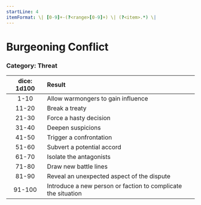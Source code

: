 ```yaml
---
startLine: 4
itemFormat: \| [0-9]+-(?<range>[0-9]+) \| (?<item>.*) \|
---
```

# Burgeoning Conflict
### Category: Threat

| dice: 1d100 | Result |
|:----:|:-------|
| 1-10 | Allow warmongers to gain influence |
| 11-20 | Break a treaty |
| 21-30 | Force a hasty decision |
| 31-40 | Deepen suspicions |
| 41-50 | Trigger a confrontation |
| 51-60 | Subvert a potential accord |
| 61-70 | Isolate the antagonists |
| 71-80 | Draw new battle lines |
| 81-90 | Reveal an unexpected aspect of the dispute |
| 91-100 | Introduce a new person or faction to complicate the situation |
